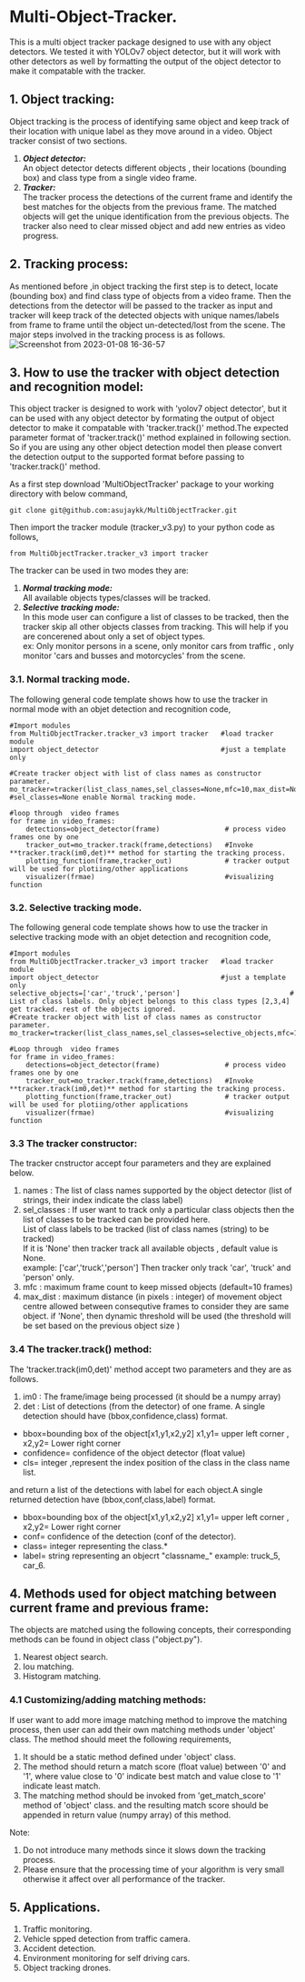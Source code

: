 # Multi-Object-Tracker.
This is a multi object tracker package designed to use with any object detectors. We tested it with YOLOv7 object detector, but it will work with other detectors as well by formatting the output of the object detector to make it compatable with the tracker.

## 1. Object tracking:
Object tracking is the process of identifying same object and keep track of their location with unique label as they move around in a video. Object tracker consist of two sections.
1. ***Object detector:***  
An object detector detects different objects , their locations (bounding box) and class type from a single video frame.
2. ***Tracker:***  
The tracker process the detections of the current frame and  identify the best matches for the objects from the previous frame. The matched objects will get the unique identification from the previous objects. The tracker also need to clear missed object and add new entries as video progress. 

## 2. Tracking process:
As mentioned before ,in object tracking the first step is to detect, locate (bounding box) and find class type of objects from a video frame. Then the detections from the detector will be  passed to the tracker as input and tracker will keep track of the detected objects with unique names/labels from frame to frame until the object un-detected/lost from the scene. The major steps involved in the tracking process is as follows. 
![Screenshot from 2023-01-08 16-36-57](https://user-images.githubusercontent.com/78997596/211193456-bf8bf9f8-c8ec-416d-aa93-5871e931103f.png)


## 3. How to use the tracker with object detection and recognition model:
This object tracker is designed to work with 'yolov7 object detector', but it can be used with any object detector by formating the output of object detector to make it compatable with 'tracker.track()' method.The expected parameter format of 'tracker.track()' method explained in following section. So if you are using any other object detection model then please convert the detection output to the supported format before passing to 'tracker.track()' method.

As a first step download 'MultiObjectTracker' package to your working directory with below command,
```
git clone git@github.com:asujaykk/MultiObjectTracker.git
```
Then import the tracker module (tracker_v3.py) to your python code as follows,

```
from MultiObjectTracker.tracker_v3 import tracker 
```

The tracker can be used in two modes they are:
1. ***Normal tracking mode:***   
   All available objects types/classes will be tracked.
2. ***Selective tracking mode:***  
   In this mode user can configure a list of classes to be tracked, then the tracker skip all other objects classes from tracking. This will help if you are concerened about only a set of object types.  
   ex: Only monitor persons in a scene, only monitor cars from traffic , only monitor 'cars and busses and motorcycles' from the scene.

### 3.1. Normal tracking mode. 
The following general code template shows how to use the tracker in normal mode with an objet detection and recognition code,

   ```
   #Import modules
   from MultiObjectTracker.tracker_v3 import tracker   #load tracker module 
   import object_detector                              #just a template only
 
   #Create tracker object with list of class names as constructor parameter. 
   mo_tracker=tracker(list_class_names,sel_classes=None,mfc=10,max_dist=None)  #sel_classes=None enable Normal tracking mode.
       
   #loop through  video frames
   for frame in video_frames:
       detections=object_detector(frame)                # process video frames one by one
       tracker_out=mo_tracker.track(frame,detections)   #Invoke **tracker.track(im0,det)** method for starting the tracking process.
       plotting_function(frame,tracker_out)             # tracker output will be used for plotiing/other applications
       visualizer(frmae)                                #visualizing function
   ```
   
### 3.2. Selective tracking mode. 
The following general code template shows how to use the tracker in selective tracking mode with an objet detection and recognition code,

   ```
   #Import modules
   from MultiObjectTracker.tracker_v3 import tracker   #load tracker module 
   import object_detector                              #just a template only
   selective_objects=['car','truck','person']                           # List of class labels. Only object belongs to this class types [2,3,4] get tracked. rest of the objects ignored.
   #Create tracker object with list of class names as constructor parameter. 
   mo_tracker=tracker(list_class_names,sel_classes=selective_objects,mfc=10,max_dist=None)
       
   #Loop through  video frames
   for frame in video_frames:
       detections=object_detector(frame)                # process video frames one by one
       tracker_out=mo_tracker.track(frame,detections)   #Invoke **tracker.track(im0,det)** method for starting the tracking process.
       plotting_function(frame,tracker_out)             # tracker output will be used for plotiing/other applications
       visualizer(frmae)                                #visualizing function
   ``` 
   
### 3.3 The tracker constructor:
The tracker cnstructor accept four parameters and they are explained below.   
   1. names       : The list of class names supported by the object detector (list of strings, their index indicate the class label)        
   2. sel_classes    : If user want to track only a particular class objects then the list of classes to be tracked can be provided here.   
      List of class labels to be tracked (list of class names (string) to be tracked)   
      If it is 'None' then tracker track all available objects , default value is None.         
      example: ['car','truck','person'] Then tracker only track 'car', 'truck' and 'person' only.              
   3. mfc         : maximum frame count to keep missed objects (default=10 frames)
   4. max_dist    : maximum distance (in pixels : integer) of movement object centre allowed between consequtive frames to consider they are same object.
      if 'None', then dynamic threshold will be used (the threshold will be set based on the previous object size )
      
### 3.4 The tracker.track() method:
The 'tracker.track(im0,det)' method accept two parameters and they are as follows.  
   1. im0 : The frame/image being processed (it should be a numpy array)  
   2. det : List of detections (from the detector) of one frame. 
   A single detection should have (bbox,confidence,class) format.              
   * bbox=bounding box of the object[x1,y1,x2,y2]   x1,y1= upper left corner , x2,y2= Lower right corner  
   * confidence= confidence of the object detector (float value)  
   * cls= integer ,represent the index position of the class in the class name list.

 and return a list of the detections with label for each object.A single returned detection have (bbox,conf,class,label) format.  
   * bbox=bounding box of the object[x1,y1,x2,y2]  x1,y1= upper left corner , x2,y2= Lower right corner 
   * conf= confidence of the detection (conf of the detector).
   * class= integer representing the class.*
   * label= string representing an objecrt "classname_<id>"   example: truck_5, car_6.

## 4. Methods used for object matching between current frame and previous frame:
The objects are matched using the following concepts, their corresponding methods can be found in object class ("object.py").
1. Nearest object search.
2. Iou matching.
3. Histogram matching.

### 4.1 Customizing/adding matching methods:
If user want to add more image matching method to improve the matching process, then user can add their own matching methods under 'object' class.
The method should meet the following requirements,
1. It should be a static method defined under 'object' class.
2. The method should return a match score (float value) between '0' and '1', where value close to '0' indicate best match and value close to '1' indicate least match.
3. The matching method should be invoked from 'get_match_score' method of 'object' class. and the resulting match score should be appended in return value (numpy array) of this method.

Note: 
1. Do not introduce many methods since it slows down the tracking process. 
2. Please ensure that the processing time of your algorithm is very small otherwise it affect over all performance of the tracker.

## 5. Applications.
1. Traffic monitoring.
2. Vehicle spped detection from traffic camera.
3. Accident detection.
4. Environment monitoring for self driving cars.
5. Object tracking drones.


         
         
